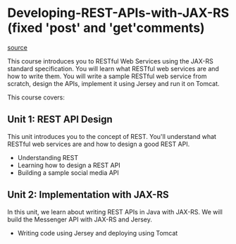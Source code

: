 # Developing-REST-APIs-with-JAX-RS (fixed 'post' and 'get'comments)
[source](https://javabrains.io/courses/javaee_jaxrs/)

This course introduces you to RESTful Web Services using the JAX-RS standard specification. You will learn what RESTful web services are and how to write them. You will write a sample RESTful web service from scratch, design the APIs, implement it using Jersey and run it on Tomcat.

This course covers:

## Unit 1: REST API Design
This unit introduces you to the concept of REST. You'll understand what RESTful web services are and how to design a good REST API.
- Understanding REST
- Learning how to design a REST API
- Building a sample social media API

## Unit 2: Implementation with JAX-RS
In this unit, we learn about writing REST APIs in Java with JAX-RS. We will build the Messenger API with JAX-RS and Jersey.
- Writing code using Jersey and deploying using Tomcat
